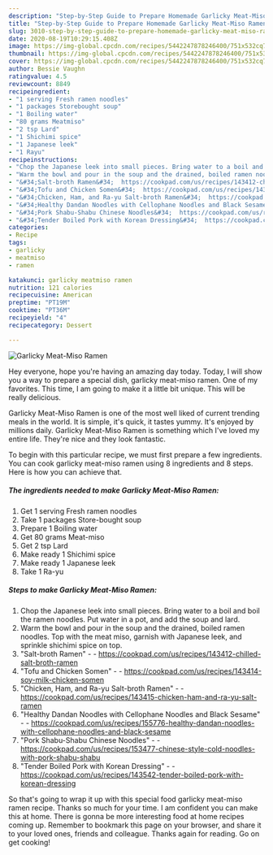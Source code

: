 ```yaml
---
description: "Step-by-Step Guide to Prepare Homemade Garlicky Meat-Miso Ramen"
title: "Step-by-Step Guide to Prepare Homemade Garlicky Meat-Miso Ramen"
slug: 3010-step-by-step-guide-to-prepare-homemade-garlicky-meat-miso-ramen
date: 2020-08-19T10:29:15.408Z
image: https://img-global.cpcdn.com/recipes/5442247878246400/751x532cq70/garlicky-meat-miso-ramen-recipe-main-photo.jpg
thumbnail: https://img-global.cpcdn.com/recipes/5442247878246400/751x532cq70/garlicky-meat-miso-ramen-recipe-main-photo.jpg
cover: https://img-global.cpcdn.com/recipes/5442247878246400/751x532cq70/garlicky-meat-miso-ramen-recipe-main-photo.jpg
author: Bessie Vaughn
ratingvalue: 4.5
reviewcount: 8849
recipeingredient:
- "1 serving Fresh ramen noodles"
- "1 packages Storebought soup"
- "1 Boiling water"
- "80 grams Meatmiso"
- "2 tsp Lard"
- "1 Shichimi spice"
- "1 Japanese leek"
- "1 Rayu"
recipeinstructions:
- "Chop the Japanese leek into small pieces. Bring water to a boil and boil the ramen noodles. Put water in a pot, and add the soup and lard."
- "Warm the bowl and pour in the soup and the drained, boiled ramen noodles. Top with the meat miso, garnish with Japanese leek, and sprinkle shichimi spice on top."
- "&#34;Salt-broth Ramen&#34;  https://cookpad.com/us/recipes/143412-chilled-salt-broth-ramen"
- "&#34;Tofu and Chicken Somen&#34;  https://cookpad.com/us/recipes/143414-soy-milk-chicken-somen"
- "&#34;Chicken, Ham, and Ra-yu Salt-broth Ramen&#34;  https://cookpad.com/us/recipes/143415-chicken-ham-and-ra-yu-salt-ramen"
- "&#34;Healthy Dandan Noodles with Cellophane Noodles and Black Sesame&#34;  https://cookpad.com/us/recipes/155776-healthy-dandan-noodles-with-cellophane-noodles-and-black-sesame"
- "&#34;Pork Shabu-Shabu Chinese Noodles&#34;  https://cookpad.com/us/recipes/153477-chinese-style-cold-noodles-with-pork-shabu-shabu"
- "&#34;Tender Boiled Pork with Korean Dressing&#34;  https://cookpad.com/us/recipes/143542-tender-boiled-pork-with-korean-dressing"
categories:
- Recipe
tags:
- garlicky
- meatmiso
- ramen

katakunci: garlicky meatmiso ramen 
nutrition: 121 calories
recipecuisine: American
preptime: "PT19M"
cooktime: "PT36M"
recipeyield: "4"
recipecategory: Dessert

---
```



![Garlicky Meat-Miso Ramen](https://img-global.cpcdn.com/recipes/5442247878246400/751x532cq70/garlicky-meat-miso-ramen-recipe-main-photo.jpg)

Hey everyone, hope you're having an amazing day today. Today, I will show you a way to prepare a special dish, garlicky meat-miso ramen. One of my favorites. This time, I am going to make it a little bit unique. This will be really delicious.

Garlicky Meat-Miso Ramen is one of the most well liked of current trending meals in the world. It is simple, it's quick, it tastes yummy. It's enjoyed by millions daily. Garlicky Meat-Miso Ramen is something which I've loved my entire life. They're nice and they look fantastic.




To begin with this particular recipe, we must first prepare a few ingredients. You can cook garlicky meat-miso ramen using 8 ingredients and 8 steps. Here is how you can achieve that.

<!--inarticleads1-->

##### The ingredients needed to make Garlicky Meat-Miso Ramen:

1. Get 1 serving Fresh ramen noodles
1. Take 1 packages Store-bought soup
1. Prepare 1 Boiling water
1. Get 80 grams Meat-miso
1. Get 2 tsp Lard
1. Make ready 1 Shichimi spice
1. Make ready 1 Japanese leek
1. Take 1 Ra-yu




<!--inarticleads2-->

##### Steps to make Garlicky Meat-Miso Ramen:

1. Chop the Japanese leek into small pieces. Bring water to a boil and boil the ramen noodles. Put water in a pot, and add the soup and lard.
1. Warm the bowl and pour in the soup and the drained, boiled ramen noodles. Top with the meat miso, garnish with Japanese leek, and sprinkle shichimi spice on top.
1. &#34;Salt-broth Ramen&#34; -  - https://cookpad.com/us/recipes/143412-chilled-salt-broth-ramen
1. &#34;Tofu and Chicken Somen&#34; -  - https://cookpad.com/us/recipes/143414-soy-milk-chicken-somen
1. &#34;Chicken, Ham, and Ra-yu Salt-broth Ramen&#34; -  - https://cookpad.com/us/recipes/143415-chicken-ham-and-ra-yu-salt-ramen
1. &#34;Healthy Dandan Noodles with Cellophane Noodles and Black Sesame&#34; -  - https://cookpad.com/us/recipes/155776-healthy-dandan-noodles-with-cellophane-noodles-and-black-sesame
1. &#34;Pork Shabu-Shabu Chinese Noodles&#34; -  - https://cookpad.com/us/recipes/153477-chinese-style-cold-noodles-with-pork-shabu-shabu
1. &#34;Tender Boiled Pork with Korean Dressing&#34; -  - https://cookpad.com/us/recipes/143542-tender-boiled-pork-with-korean-dressing




So that's going to wrap it up with this special food garlicky meat-miso ramen recipe. Thanks so much for your time. I am confident you can make this at home. There is gonna be more interesting food at home recipes coming up. Remember to bookmark this page on your browser, and share it to your loved ones, friends and colleague. Thanks again for reading. Go on get cooking!
